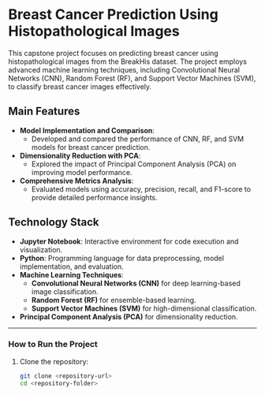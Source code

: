 # Breast Cancer Prediction Using Histopathological Images

This capstone project focuses on predicting breast cancer using histopathological images from the BreakHis dataset. The project employs advanced machine learning techniques, including Convolutional Neural Networks (CNN), Random Forest (RF), and Support Vector Machines (SVM), to classify breast cancer images effectively.

## Main Features
- **Model Implementation and Comparison**: 
   - Developed and compared the performance of CNN, RF, and SVM models for breast cancer prediction.
- **Dimensionality Reduction with PCA**: 
   - Explored the impact of Principal Component Analysis (PCA) on improving model performance.
- **Comprehensive Metrics Analysis**: 
   - Evaluated models using accuracy, precision, recall, and F1-score to provide detailed performance insights.

## Technology Stack
- **Jupyter Notebook**: Interactive environment for code execution and visualization.
- **Python**: Programming language for data preprocessing, model implementation, and evaluation.
- **Machine Learning Techniques**:
   - **Convolutional Neural Networks (CNN)** for deep learning-based image classification.
   - **Random Forest (RF)** for ensemble-based learning.
   - **Support Vector Machines (SVM)** for high-dimensional classification.
- **Principal Component Analysis (PCA)** for dimensionality reduction.

---

### How to Run the Project
1. Clone the repository:
   ```bash
   git clone <repository-url>
   cd <repository-folder>
